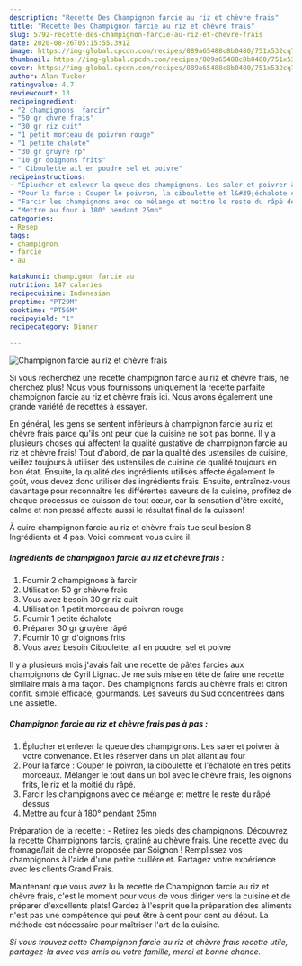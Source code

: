 ```yaml
---
description: "Recette Des Champignon farcie au riz et chèvre frais"
title: "Recette Des Champignon farcie au riz et chèvre frais"
slug: 5792-recette-des-champignon-farcie-au-riz-et-chevre-frais
date: 2020-08-26T05:15:55.391Z
image: https://img-global.cpcdn.com/recipes/889a65488c8b0480/751x532cq70/champignon-farcie-au-riz-et-chevre-frais-photo-principale-de-la-recette.jpg
thumbnail: https://img-global.cpcdn.com/recipes/889a65488c8b0480/751x532cq70/champignon-farcie-au-riz-et-chevre-frais-photo-principale-de-la-recette.jpg
cover: https://img-global.cpcdn.com/recipes/889a65488c8b0480/751x532cq70/champignon-farcie-au-riz-et-chevre-frais-photo-principale-de-la-recette.jpg
author: Alan Tucker
ratingvalue: 4.7
reviewcount: 13
recipeingredient:
- "2 champignons  farcir"
- "50 gr chvre frais"
- "30 gr riz cuit"
- "1 petit morceau de poivron rouge"
- "1 petite chalote"
- "30 gr gruyre rp"
- "10 gr doignons frits"
- " Ciboulette ail en poudre sel et poivre"
recipeinstructions:
- "Éplucher et enlever la queue des champignons. Les saler et poivrer à votre convenance. Et les réserver dans un plat allant au four"
- "Pour la farce : Couper le poivron, la ciboulette et l&#39;échalote en très petits morceaux. Mélanger le tout dans un bol avec le chèvre frais, les oignons frits, le riz et la moitié du râpé."
- "Farcir les champignons avec ce mélange et mettre le reste du râpé dessus"
- "Mettre au four à 180° pendant 25mn"
categories:
- Resep
tags:
- champignon
- farcie
- au

katakunci: champignon farcie au 
nutrition: 147 calories
recipecuisine: Indonesian
preptime: "PT29M"
cooktime: "PT56M"
recipeyield: "1"
recipecategory: Dinner

---
```



![Champignon farcie au riz et chèvre frais](https://img-global.cpcdn.com/recipes/889a65488c8b0480/751x532cq70/champignon-farcie-au-riz-et-chevre-frais-photo-principale-de-la-recette.jpg)

Si vous recherchez une recette champignon farcie au riz et chèvre frais, ne cherchez plus! Nous vous fournissons uniquement la recette parfaite champignon farcie au riz et chèvre frais ici. Nous avons également une grande variété de recettes à essayer.

En général, les gens se sentent inférieurs à champignon farcie au riz et chèvre frais parce qu'ils ont peur que la cuisine ne soit pas bonne. Il y a plusieurs choses qui affectent la qualité gustative de champignon farcie au riz et chèvre frais! Tout d'abord, de par la qualité des ustensiles de cuisine, veillez toujours à utiliser des ustensiles de cuisine de qualité toujours en bon état. Ensuite, la qualité des ingrédients utilisés affecte également le goût, vous devez donc utiliser des ingrédients frais. Ensuite, entraînez-vous davantage pour reconnaître les différentes saveurs de la cuisine, profitez de chaque processus de cuisson de tout cœur, car la sensation d'être excité, calme et non pressé affecte aussi le résultat final de la cuisson!

<!--inarticleads1-->

À cuire champignon farcie au riz et chèvre frais tue seul besion 8 Ingrédients et 4 pas. Voici comment vous cuire il.

##### Ingrédients de champignon farcie au riz et chèvre frais :

1. Fournir 2 champignons à farcir
1. Utilisation 50 gr chèvre frais
1. Vous avez besoin 30 gr riz cuit
1. Utilisation 1 petit morceau de poivron rouge
1. Fournir 1 petite échalote
1. Préparer 30 gr gruyère râpé
1. Fournir 10 gr d&#39;oignons frits
1. Vous avez besoin  Ciboulette, ail en poudre, sel et poivre


Il y a plusieurs mois j&#39;avais fait une recette de pâtes farcies aux champignons de Cyril Lignac. Je me suis mise en tête de faire une recette similaire mais à ma façon. Des champignons farcis au chèvre frais et citron confit. simple efficace, gourmands. Les saveurs du Sud concentrées dans une assiette. 

<!--inarticleads2-->

##### Champignon farcie au riz et chèvre frais pas à pas :

1. Éplucher et enlever la queue des champignons. Les saler et poivrer à votre convenance. Et les réserver dans un plat allant au four
1. Pour la farce : Couper le poivron, la ciboulette et l&#39;échalote en très petits morceaux. Mélanger le tout dans un bol avec le chèvre frais, les oignons frits, le riz et la moitié du râpé.
1. Farcir les champignons avec ce mélange et mettre le reste du râpé dessus
1. Mettre au four à 180° pendant 25mn


Préparation de la recette : - Retirez les pieds des champignons. Découvrez la recette Champignons farcis, gratiné au chèvre frais. Une recette avec du fromage/lait de chèvre proposée par Soignon ! Remplissez vos champignons à l&#39;aide d&#39;une petite cuillère et. Partagez votre expérience avec les clients Grand Frais. 

<!--inarticleads1-->

<p>
Maintenant que vous avez lu la recette de Champignon farcie au riz et chèvre frais, c'est le moment pour vous de vous diriger vers la cuisine et de préparer d'excellents plats! Gardez à l'esprit que la préparation des aliments n'est pas une compétence qui peut être à cent pour cent au début. La méthode est nécessaire pour maîtriser l'art de la cuisine.
</p>

<p>
<i>Si vous trouvez cette Champignon farcie au riz et chèvre frais recette utile, partagez-la avec vos amis ou votre famille, merci et bonne chance.</i>
</p>
